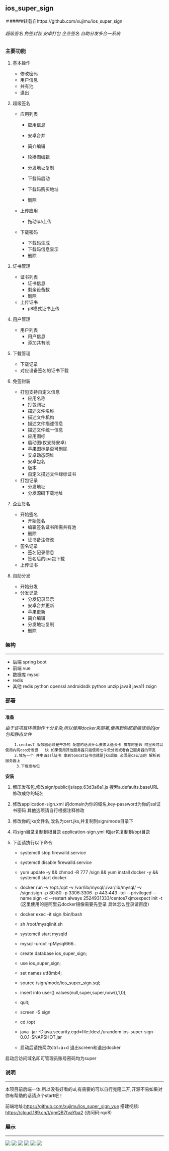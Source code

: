 ## ios_super_sign

＃#####转载自https://github.com/xujimu/ios_super_sign

###### 超级签名 免签封装 安卓打包 企业签名 自助分发多合一系统

### 主要功能

1. 基本操作

   - 修改密码
   - 用户信息
   - 共有池
   - 退出

2. 超级签名

   - 应用列表

     - 应用信息

     - 安卓合并
     - 简介编辑
     - 轮播图编辑
     - 分发地址复制
     - 下载码启动
     - 下载码购买地址
     - 删除

   - 上传应用

     - 拖动ipa上传

   - 下载密码

     - 下载码生成
     - 下载码信息显示
     - 删除

3. 证书管理

   - 证书列表
     - 证书信息
     - 剩余设备数
     - 删除
   - 上传证书
     - p8模式证书上传

4. 用户管理

   - 用户列表
     - 用户信息
     - 添加共有池

5. 下载管理

   - 下载记录
   - 对应设备签名的证书下载

6. 免签封装

   - 打包支持自定义信息
     - 应用名称
     - 打包网址
     - 描述文件名称
     - 描述文件机构
     - 描述文件描述信息
     - 描述文件统一信息
     - 应用图标
     - 启动图(仅支持安卓)
     - 苹果图标是否可删除
     - 安卓动态网址
     - 安卓包名
     - 版本
     - 自定义描述文件绿标证书
   - 打包记录
     - 分发地址
     - 分发源码下载地址

7. 企业签名

   - 开始签名
     - 开始签名
     - 编辑签名证书所需共有池
     - 删除
     - 证书备注修改
   - 签名记录
     - 签名记录信息
     - 签名后的ipa包下载
   - 上传证书

8. 自助分发

   - 开始分发
   - 分发记录
     - 分发记录显示
     - 安卓合并更新
     - 苹果更新
     - 简介编辑
     - 分发地址复制
     - 删除

### 架构

---

- 后端 spring boot
- 前端 vue
- 数据库 mysql
- redis
- 其他 redis python openssl androidsdk python unzip java8 java11 zsign

### 部署

---



**准备**

​		*由于该项目环境制作十分复杂,所以使用docker来部署,使用到的都是编译后的jar包和静态文件*

 		1.centos7 服务器必须是干净的 配置的话没什么要求太低会卡 推荐阿里云 阿里云可以使用内网oss分发很   快 如果使用其他服务器只能使用七牛云分发或者自己服务器的带宽
 		2.域名一个 并申请ssl证书 拿到tomcat证书也就是jks后缀 必须是ca认证的 解析到服务器上
		 3.下载发布包

**安装**

 1. 解压发布包,修改sign/public/js/app.63d3a6a1.js 搜索a.defaults.baseURL 修改成你的域名

 2. 修改application-sign.xml 的domain为你的域名,key-password为你的ssl证书密码 其他选项请自行根据注释修改

 3. 修改你的jks文件名,改名为cert.jks,并复制到sign/mode目录下

 4. 将sign目录复制到根目录 application-sign.yml 和jar包复制到/opt目录

 5. 下面请执行以下命令

    - systemctl stop firewalld.service

    - systemctl disable firewalld.service

    - yum update -y  && chmod -R 777 /sign && yum install docker -y && systemctl start docker

    - docker run -v /opt:/opt  -v /var/lib/mysql/:/var/lib/mysql/  -v /sign:/sign -p 80:80 -p 3306:3306 -p 443:443 -tdi --privileged    --name sign -d  --restart always 2524931333/centos7xjm:expect  init -t (这里使用的是阿里云docker镜像需要先登录 具体怎么登录请百度)
    - docker exec -it sign /bin/bash
    - sh /root/mysqlinit.sh
    - systemctl start mysqld
    - mysql -uroot -pMysql666..
    - create database ios_super_sign;
    - use ios_super_sign;
    - set names utf8mb4;
    - source /sign/mode/ios_super_sign.sql;
    - insert into user() values(null,super,super,now(),1,0);
    - quit;
    - screen -S sign
    - cd  /opt
    - java -jar -Djava.security.egd=file:/dev/./urandom ios-super-sign-0.0.1-SNAPSHOT.jar
    - 启动后请按两次ctrl+a+d 退出screen和退出docker

    

启动后访问域名即可管理员账号密码均为super

### 说明

---

本项目前后端一体,所以没有好看的ui,有需要的可以自行克隆二开,开源不易如果对你有帮助的话请点个start吧！

前端地址:https://github.com/xujimu/ios_super_sign_vue
搭建视频: https://cloud.189.cn/t/qmQB7fvaYba2 (访问码:rqo8)

### 展示

---

![](https://ae04.alicdn.com/kf/H8175f4efd00442899b70cdc100a4cc4d4.jpg)
![](https://ae02.alicdn.com/kf/H54e91a41996f4ace9016d976b03679feU.jpg)
![](https://ae02.alicdn.com/kf/Hf4fcdd3089884144aabb99fd0b9e0da3o.jpg)
![](https://ae02.alicdn.com/kf/H42bbf17c9a7445ecbd0545870a316f33b.jpg)
![](https://ae02.alicdn.com/kf/Hf224715e8e4448e2a7c7419b5ea0eb33u.jpg)
![](https://ae04.alicdn.com/kf/H1887b5e3be104a2395633e768d8c3fabA.jpg)
